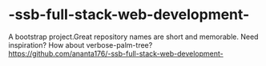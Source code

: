 # -ssb-full-stack-web-development-
A bootstrap project.Great repository names are short and memorable. Need inspiration? How about verbose-palm-tree?  
https://github.com/ananta176/-ssb-full-stack-web-development-
